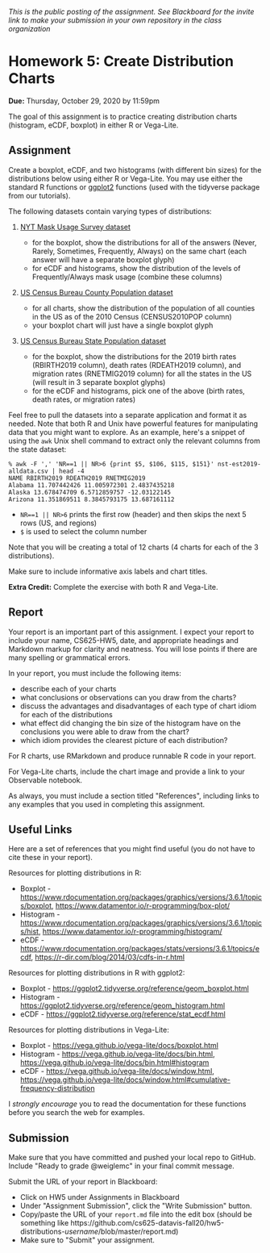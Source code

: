 *This is the public posting of the assignment. See Blackboard for the invite link to make your submission in your own repository in the class organization*

# Homework 5: Create Distribution Charts

**Due:** Thursday, October 29, 2020 by 11:59pm

The goal of this assignment is to practice creating distribution charts (histogram, eCDF, boxplot) in either R or Vega-Lite.

## Assignment

Create a boxplot, eCDF, and two histograms (with different bin sizes) for the distributions below using either R or Vega-Lite.  You may use either the standard R functions or [ggplot2](https://ggplot2.tidyverse.org) functions (used with the tidyverse package from our tutorials).

The following datasets contain varying types of distributions:

1) [NYT Mask Usage Survey dataset](https://github.com/nytimes/covid-19-data/tree/master/mask-use)
   * for the boxplot, show the distributions for all of the answers (Never, Rarely, Sometimes, Frequently, Always) on the same chart (each answer will have a separate boxplot glyph)
   * for eCDF and histograms, show the distribution of the levels of Frequently/Always mask usage (combine these columns)

2) [US Census Bureau County Population dataset](https://www.census.gov/data/datasets/time-series/demo/popest/2010s-counties-total.html#par_textimage_70769902)
   * for all charts, show the distribution of the population of all counties in the US as of the 2010 Census (CENSUS2010POP column)
   * your boxplot chart will just have a single boxplot glyph
   
3) [US Census Bureau State Population dataset](https://www.census.gov/data/tables/time-series/demo/popest/2010s-state-total.html#par_textimage)
   * for the boxplot, show the distributions for the 2019 birth rates (RBIRTH2019 column), death rates (RDEATH2019 column), and migration rates (RNETMIG2019 column) for all the states in the US (will result in 3 separate boxplot glyphs)
   * for the eCDF and histograms, pick one of the above (birth rates, death rates, or migration rates)

Feel free to pull the datasets into a separate application and format it as needed.  Note that both R and Unix have powerful features for manipulating data that you might want to explore. As an example, here's a snippet of using the `awk` Unix shell command to extract only the relevant columns from the state dataset:
```
% awk -F ',' 'NR==1 || NR>6 {print $5, $106, $115, $151}' nst-est2019-alldata.csv | head -4
NAME RBIRTH2019 RDEATH2019 RNETMIG2019
Alabama 11.707442426 11.005972301 2.4837435218
Alaska 13.678474709 6.5712859757 -12.03122145
Arizona 11.351869511 8.3845793175 13.687161112
```
* `NR==1 || NR>6` prints the first row (header) and then skips the next 5 rows (US, and regions)
* `$` is used to select the column number

Note that you will be creating a total of 12 charts (4 charts for each of the 3 distributions).

Make sure to include informative axis labels and chart titles.

**Extra Credit:** Complete the exercise with both R and Vega-Lite.

## Report

Your report is an important part of this assignment. I expect your report to include your name, CS625-HW5, date, and appropriate headings and Markdown markup for clarity and neatness. You will lose points if there are many spelling or grammatical errors. 

In your report, you must include the following items:
* describe each of your charts
* what conclusions or observations can you draw from the charts?
* discuss the advantages and disadvantages of each type of chart idiom for each of the distributions
* what effect did changing the bin size of the histogram have on the conclusions you were able to draw from the chart?
* which idiom provides the clearest picture of each distribution?

For R charts, use RMarkdown and produce runnable R code in your report.  

For Vega-Lite charts, include the chart image and provide a link to your Observable notebook.

As always, you must include a section titled "References", including links to any examples that you used in completing this assignment.


## Useful Links

Here are a set of references that you might find useful (you do not have to cite these in your report).

Resources for plotting distributions in R:
* Boxplot - https://www.rdocumentation.org/packages/graphics/versions/3.6.1/topics/boxplot, https://www.datamentor.io/r-programming/box-plot/
* Histogram - https://www.rdocumentation.org/packages/graphics/versions/3.6.1/topics/hist, https://www.datamentor.io/r-programming/histogram/
* eCDF - https://www.rdocumentation.org/packages/stats/versions/3.6.1/topics/ecdf, https://r-dir.com/blog/2014/03/cdfs-in-r.html

Resources for plotting distributions in R with ggplot2:
* Boxplot - https://ggplot2.tidyverse.org/reference/geom_boxplot.html
* Histogram - https://ggplot2.tidyverse.org/reference/geom_histogram.html
* eCDF - https://ggplot2.tidyverse.org/reference/stat_ecdf.html

Resources for plotting distributions in Vega-Lite:
* Boxplot - https://vega.github.io/vega-lite/docs/boxplot.html
* Histogram - https://vega.github.io/vega-lite/docs/bin.html, https://vega.github.io/vega-lite/docs/bin.html#histogram
* eCDF - https://vega.github.io/vega-lite/docs/window.html, https://vega.github.io/vega-lite/docs/window.html#cumulative-frequency-distribution

I *strongly encourage* you to read the documentation for these functions before you search the web for examples.

## Submission
Make sure that you have committed and pushed your local repo to GitHub.  Include "Ready to grade @weiglemc" in your final commit message. 

Submit the URL of your report in Blackboard:
* Click on HW5 under Assignments in Blackboard
* Under "Assignment Submission", click the "Write Submission" button.
* Copy/paste the URL of your `report.md` file into the edit box (should be something like https<nolink>://github.com/cs625-datavis-fall20/hw5-distributions-*username*/blob/master/report.md)
* Make sure to "Submit" your assignment.
